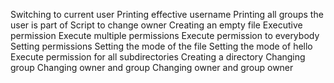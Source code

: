 Switching to current user
Printing effective username
Printing all groups the user is part of
Script to change owner
Creating an empty file
Executive permission
Execute multiple permissions
Execute permission to everybody
Setting permissions
Setting the mode of the file
Setting the mode of hello
Execute permission for all subdirectories
Creating a directory
Changing group
Changing owner and group
Changing owner and group owner
